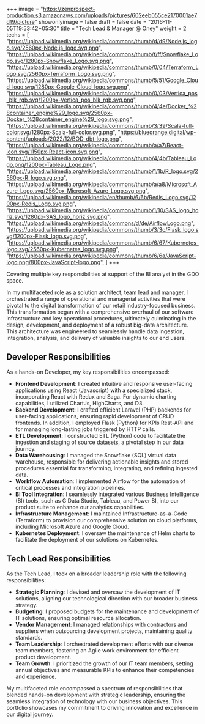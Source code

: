 +++
image = "https://zenprospect-production.s3.amazonaws.com/uploads/pictures/602eeb055ce2170001ae7d19/picture"
showonlyimage = false
draft = false
date = "2016-11-05T19:53:42+05:30"
title = "Tech Lead & Manager @ Oney"
weight = 2
techs = [
    "https://upload.wikimedia.org/wikipedia/commons/thumb/d/d9/Node.js_logo.svg/2560px-Node.js_logo.svg.png",
    "https://upload.wikimedia.org/wikipedia/commons/thumb/f/ff/Snowflake_Logo.svg/1280px-Snowflake_Logo.svg.png",
    "https://upload.wikimedia.org/wikipedia/commons/thumb/0/04/Terraform_Logo.svg/2560px-Terraform_Logo.svg.png",
    "https://upload.wikimedia.org/wikipedia/commons/thumb/5/51/Google_Cloud_logo.svg/1280px-Google_Cloud_logo.svg.png",
    "https://upload.wikimedia.org/wikipedia/commons/thumb/0/03/Vertica_pos_blk_rgb.svg/1200px-Vertica_pos_blk_rgb.svg.png",
    "https://upload.wikimedia.org/wikipedia/commons/thumb/4/4e/Docker_%28container_engine%29_logo.svg/2560px-Docker_%28container_engine%29_logo.svg.png",
    "https://upload.wikimedia.org/wikipedia/commons/thumb/3/39/Scala-full-color.svg/1280px-Scala-full-color.svg.png",
    "https://blueorange.digital/wp-content/uploads/2022/12/BOD-dbt-logo.png",
    "https://upload.wikimedia.org/wikipedia/commons/thumb/a/a7/React-icon.svg/1150px-React-icon.svg.png",
    "https://upload.wikimedia.org/wikipedia/commons/thumb/4/4b/Tableau_Logo.png/1200px-Tableau_Logo.png",
    "https://upload.wikimedia.org/wikipedia/commons/thumb/1/1b/R_logo.svg/2560px-R_logo.svg.png",
    "https://upload.wikimedia.org/wikipedia/commons/thumb/a/a8/Microsoft_Azure_Logo.svg/2560px-Microsoft_Azure_Logo.svg.png",
    "https://upload.wikimedia.org/wikipedia/en/thumb/6/6b/Redis_Logo.svg/1200px-Redis_Logo.svg.png",
    "https://upload.wikimedia.org/wikipedia/commons/thumb/1/10/SAS_logo_horiz.svg/1280px-SAS_logo_horiz.svg.png",
    "https://upload.wikimedia.org/wikipedia/commons/d/de/AirflowLogo.png",
    "https://upload.wikimedia.org/wikipedia/commons/thumb/3/3c/Flask_logo.svg/1200px-Flask_logo.svg.png",
    "https://upload.wikimedia.org/wikipedia/commons/thumb/6/67/Kubernetes_logo.svg/2560px-Kubernetes_logo.svg.png",
    "https://upload.wikimedia.org/wikipedia/commons/thumb/6/6a/JavaScript-logo.png/800px-JavaScript-logo.png",
]
+++

Covering multiple key responsibilities at support of the BI analyst in the GDO space.

<!--more-->

In my multifaceted role as a solution architect, team lead and manager, I orchestrated a range of operational and managerial activities that were pivotal to the digital transformation of our retail industry-focused business. This transformation began with a comprehensive overhaul of our software infrastructure and key operational procedures, ultimately culminating in the design, development, and deployment of a robust big-data architecture. This architecture was engineered to seamlessly handle data ingestion, integration, analysis, and delivery of valuable insights to our end users.

## Developer Responsibilities

As a hands-on Developer, my key responsibilities encompassed:

- **Frontend Development**: I created intuitive and responsive user-facing applications using React (Javascript) with a specialized stack, incorporating React with Redux and Saga. For dynamic charting capabilities, I utilized ChartJs, HighCharts, and D3.
- **Backend Development**: I crafted efficient Laravel (PHP) backends for user-facing applications, ensuring rapid development of CRUD frontends. In addition, I employed Flask (Python) for KPIs Rest-API and for managing long-lasting jobs triggered by HTTP calls.
- **ETL Development**: I constructed ETL (Python) code to facilitate the ingestion and staging of source datasets, a pivotal step in our data journey.
- **Data Warehousing**: I managed the Snowflake (SQL) virtual data warehouse, responsible for delivering actionable insights and stored procedures essential for transforming, integrating, and refining ingested data.
- **Workflow Automation**: I implemented Airflow for the automation of critical processes and integration pipelines.
- **BI Tool Integration**: I seamlessly integrated various Business Intelligence (BI) tools, such as G Data Studio, Tableau, and Power BI, into our product suite to enhance our analytics capabilities.
- **Infrastructure Management**: I maintained Infrastructure-as-a-Code (Terraform) to provision our comprehensive solution on cloud platforms, including Microsoft Azure and Google Cloud.
- **Kubernetes Deployment**: I oversaw the maintenance of Helm charts to facilitate the deployment of our solutions on Kubernetes.

## Tech Lead Responsibilities

As the Tech Lead, I took on a broader leadership role with the following responsibilities:

- **Strategic Planning**: I devised and oversaw the development of IT solutions, aligning our technological direction with our broader business strategy.
- **Budgeting**: I proposed budgets for the maintenance and development of IT solutions, ensuring optimal resource allocation.
- **Vendor Management**: I managed relationships with contractors and suppliers when outsourcing development projects, maintaining quality standards.
- **Team Leadership**: I orchestrated development efforts with our diverse team members, fostering an Agile work environment for efficient product development.
- **Team Growth**: I prioritized the growth of our IT team members, setting annual objectives and measurable KPIs to enhance their competencies and experience.

My multifaceted role encompassed a spectrum of responsibilities that blended hands-on development with strategic leadership, ensuring the seamless integration of technology with our business objectives. This portfolio showcases my commitment to driving innovation and excellence in our digital journey.
